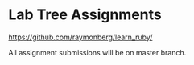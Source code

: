 # Lab Tree Assignments

https://github.com/raymonberg/learn_ruby/

All assignment submissions will be on master branch.
